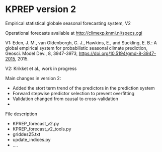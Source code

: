 # KPREP version 2
Empirical statistical globale seasonal forecasting system, V2

Operational forecasts available at http://climexp.knmi.nl/specs.cgi

V1: Eden, J. M., van Oldenborgh, G. J., Hawkins, E., and Suckling, E. B.: A global empirical system for probabilistic seasonal climate prediction, Geosci. Model Dev., 8, 3947-3973, https://doi.org/10.5194/gmd-8-3947-2015, 2015. 

V2: Krikket et al., work in progress

Main changes in version 2:
  - Added the stort term trend of the predictors in the prediction system
  - Forward stepwise predictor selection to prevent overfitting
  - Validation changed from causal to cross-validation
  - 
  
File description
- KPREP_forecast_v2.py
- KPREP_forecast_v2_tools.py
- griddes25.txt
- update_indices.py
- ....



  
